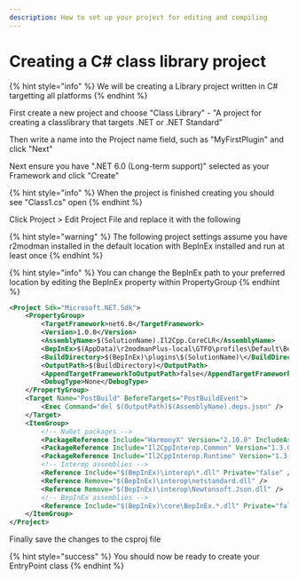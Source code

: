 ```yaml
---
description: How to set up your project for editing and compiling
---
```


# Creating a C# class library project

{% hint style="info" %}
We will be creating a Library project written in C# targetting all platforms
{% endhint %}

First create a new project and choose "Class Library" - "A project for creating a classlibrary that targets .NET or .NET Standard"

Then write a name into the Project name field, such as "MyFirstPlugin" and click "Next"

Next ensure you have ".NET 6.0 (Long-term support)" selected as your Framework and click "Create"

{% hint style="info" %}
When the project is finished creating you should see "Class1.cs" open
{% endhint %}

Click Project > Edit Project File and replace it with the following

{% hint style="warning" %}
The following project settings assume you have r2modman installed in the default location with BepInEx installed and run at least once
{% endhint %}

{% hint style="info" %}
You can change the BepInEx path to your preferred location by editing the BepInEx property within PropertyGroup
{% endhint %}

```xml
<Project Sdk="Microsoft.NET.Sdk">
	<PropertyGroup>
		<TargetFramework>net6.0</TargetFramework>
		<Version>1.0.0</Version>
		<AssemblyName>$(SolutionName).Il2Cpp.CoreCLR</AssemblyName>
		<BepInEx>$(AppData)\r2modmanPlus-local\GTFO\profiles\Default\BepInEx</BepInEx>
		<BuildDirectory>$(BepInEx)\plugins\$(SolutionName)\</BuildDirectory>
		<OutputPath>$(BuildDirectory)</OutputPath>
		<AppendTargetFrameworkToOutputPath>false</AppendTargetFrameworkToOutputPath>
		<DebugType>None</DebugType>
	</PropertyGroup>
	<Target Name="PostBuild" BeforeTargets="PostBuildEvent">
		<Exec Command="del $(OutputPath)$(AssemblyName).deps.json" />
	</Target>
	<ItemGroup>
		<!-- NuGet packages -->
		<PackageReference Include="HarmonyX" Version="2.10.0" IncludeAssets="compile" />
		<PackageReference Include="Il2CppInterop.Common" Version="1.3.0" />
		<PackageReference Include="Il2CppInterop.Runtime" Version="1.3.0" />
		<!-- Interop assemblies -->
		<Reference Include="$(BepInEx)\interop\*.dll" Private="false" />
		<Reference Remove="$(BepInEx)\interop\netstandard.dll" />
		<Reference Remove="$(BepInEx)\interop\Newtonsoft.Json.dll" />
		<!-- BepInEx assemblies -->
		<Reference Include="$(BepInEx)\core\BepInEx.*.dll" Private="false" />
	</ItemGroup>
</Project>
```

Finally save the changes to the csproj file

{% hint style="success" %}
You should now be ready to create your EntryPoint class
{% endhint %}
